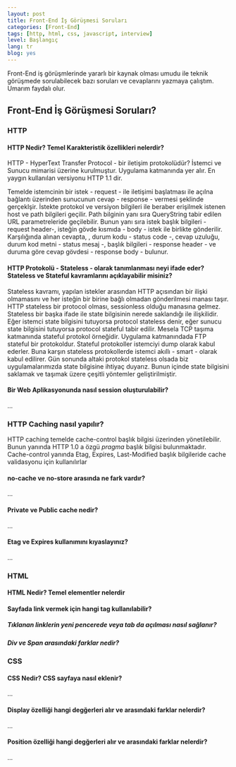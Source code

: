 ```yaml
---
layout: post
title: Front-End İş Görüşmesi Soruları 
categories: [Front-End]
tags: [http, html, css, javascript, interview]
level: Başlangıç
lang: tr
blog: yes
--- 
```


Front-End iş görüşmlerinde yararlı bir kaynak olması umudu ile teknik görüşmede sorulabilecek bazı soruları ve cevaplarını yazmaya çalıştım. Umarım faydalı olur.

## Front-End İş Görüşmesi Soruları?

### HTTP

#### HTTP Nedir? Temel Karakteristik özellikleri nelerdir? 

HTTP - HyperText Transfer Protocol - bir iletişim protokolüdür? İstemci ve Sunucu mimarisi üzerine kurulmuştur. Uygulama katmanında yer alır. En yaygın kullanılan versiyonu HTTP 1.1 dir. 

Temelde istemcinin bir istek - request - ile iletişimi başlatması ile açılna bağlantı üzerinden sunucunun cevap - response - vermesi şeklinde gerçeklşir. İstekte protokol ve versiyon bilgileri ile beraber erişilmek istenen host ve path bilgileri geçilir. Path bilginin yanı sıra QueryString tabir edilen URL parametreleride geçilebilir. Bunun yanı sıra istek başlık bilgileri - request header-, isteğin gövde kısmıda  - body - istek ile birlikte gönderilir. Karşılığında alınan cevapta, , durum kodu - status code -, cevap uzuluğu, durum kod metni - status mesaj -, başlık bilgileri - response header - ve duruma göre cevap gövdesi - response body - bulunur.

#### HTTP Protokolü - Stateless - olarak tanımlanması neyi ifade eder? Stateless ve Stateful kavramlarını açıklayabilir misiniz?

Stateless kavramı, yapılan istekler arasından HTTP açısından bir ilişki olmamasını ve her isteğin bir birine bağlı olmadan gönderilmesi manası taşır. HTTP stateless bir protocol olması, sessionless olduğu manasına gelmez. Stateless bir başka ifade ile state bilgisinin nerede saklandığı ile ilişkilidir. Eğer istemci state bilgisini tutuyorsa protocol stateless denir, eğer sunucu state bilgisini tutuyorsa protocol stateful tabir edilir. Mesela TCP taşıma katmanında stateful protokol örneğidir. Uygulama katmanındada FTP stateful bir protokoldur. Stateful protokoller istemciyi dump olarak kabul ederler. Buna karşın stateless protokollerde istemci akıllı - smart - olarak kabul edilirer. Gün sonunda altaki protokol stateless olsada biz uygulamalarımızda state bilgisine ihtiyaç duyarız. Bunun içinde state bilgisini saklamak ve taşımak üzere çeşitli yöntemler geliştirilmiştir. 

#### Bir Web Aplikasyonunda nasıl session oluşturulabilir?
...

### HTTP Caching nasıl yapılır?

HTTP caching temelde cache-control başlık bilgisi üzerinden yönetilebilir. Bunun yanında HTTP 1.0 a özgü _pragma_ başlık bilgisi bulunmaktadır. Cache-control yanında Etag, Expires, Last-Modified başlık bilgileride cache validasyonu için kullanılırlar 

#### no-cache ve no-store arasında ne fark vardır?
...

#### Private ve Public cache nedir?
...

#### Etag ve Expires kullanımını kıyaslayınız? 
...



### HTML

#### HTML Nedir? Temel elementler nelerdir

#### Sayfada link vermek için hangi tag kullanılabilir?

##### Tıklanan linklerin yeni pencerede veya tab da açılması nasıl sağlanır?

##### Div ve Span arasındaki farklar nedir?

### CSS

#### CSS Nedir? CSS sayfaya nasıl eklenir?
...

#### Display özelliği hangi degğerleri alır ve arasındaki farklar nelerdir?
...

#### Position özelliği hangi degğerleri alır ve arasındaki farklar nelerdir?
...



